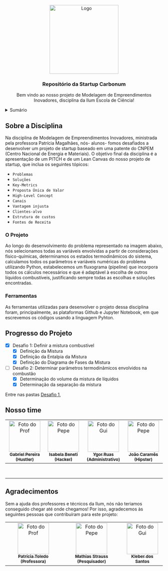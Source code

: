 <!-- LOGO -->
<br />

<div align="center">
  <a href="![neural](https://user-images.githubusercontent.com/106626661/225796535-51b41213-8397-435d-ab94-dc64551a2da1.gif)">
    <img src="https://github.com/benetao/Carbonum/assets/106626661/8d715fed-a62c-4fa2-be21-7742048778a4" alt="Logo" width="220" height="220">
  </a>

  <h3 align="center">Repositório da Startup Carbonum</h3>

  <p align="center">
    Bem vindo ao nosso projeto de Modelagem de Empreendimentos Inovadores, disciplina da Ilum Escola de Ciência!
   
  </p>
</div>



<!-- Sumário -->
<details>
  <summary>Sumário</summary>
  <ol>
    <li>
      <a href="#sobre">Sobre a Disciplina</a>
      <ul>
        <li><a href="#projeto">O Projeto</a></li>
       </ul>
      <ul>
        <li><a href="#ferramentas">Ferramentas</a></li>
      </ul>
    </li>
    <li><a href="#progresso">Progresso do Projeto</a></li>
    <li>
      <a href="#isa">Nosso time</a>
      <ul>
        <li><a href="#contato">Contatos</a></li>
      </ul>
    </li>
    <li><a href="#acknowledgments">Agradecimentos</a></li>
  </ol>
</details>



<!-- Sobre a Disciplina e o Projeto -->
## Sobre a Disciplina <a name="sobre"></a>

Na disciplina de  Modelagem de Empreendimentos Inovadores, ministrada pela professora Patrícia Magalhães, nós- alunos- fomos desafiados a desenvolver um projeto de startup baseado em uma patente do CNPEM (Centro Nacional de Energia e Materiais). O objetivo final da disciplina é a apresentação de um PITCH e de um Lean Canvas do nosso projeto de startup, que inclua os seguintes tópicos:
* `Problemas` 
* `Soluções`
* `Key-Metrics`
* `Proposta Única de Valor`
* `High-Level Concept`
* `Canais`
* `Vantagem injusta`
* `Clientes-alvo`
* `Estrutura de custos`
* `Fontes de Receita`

### O Projeto <a name= "projeto"></a>

Ao longo do desenvolvimento do problema representado na imagem abaixo, nós selecionamos todas as variáveis envolvidas a partir de considerações físico-químicas, determinamos os estados termodinâmicos do sistema, calculamos todos os parâmetros e variáveis numéricas do problema utilizando Python, estabelecemos um fluxograma (pipeline) que incorpora todos os cálculos necessários e que é adaptável à escolha de outros líquidos combustíveis, justificando sempre todas as escolhas e soluções encontradas.

### Ferramentas <a name="ferramentas"></a>

As ferramentas utilizadas para desenvolver o projeto dessa disciplina foram, principalmente, as plataformas Github e Jupyter Notebook, em que escrevemos os códigos usando a  linguagem Pyhton.

</div>





<!-- Progresso -->
## Progresso do Projeto <a name="progresso"></a>

- [x] Desafio 1: Definir a mistura combustível
    - [x] Definição da Mistura
    - [x] Definição da Entalpia da Mistura
    - [x] Definição do Diagrama de Fases da Mistura
    
- [ ] Desafio 2: Determinar parâmetros termodinâmicos envolvidos na combustão
    - [x] Determinação do volume da mistura de líquidos
    - [x] Determinação da separação da mistura

Entre nas pastas [Desafio 1](https://github.com/benetao/Termodinamica_Avancada/tree/main/Desafio%201), 
## Nosso time

<table>
  <tr>
    <td align="center">
      <a href="#">
        <img src="https://github.com/benetao/trabalho_analise_numerica/assets/106626661/4af55022-f8cd-43dc-8268-019a20294629" width="100px;" alt="Foto do Prof"/><br>
        <sub>
          <b> Gabriel Pereira (Hustler)</b>
        </sub>
      </a>
    </td>
    <td align="center">
      <a href="#">
        <img src="https://github.com/benetao/Projeto_Final_RNAG/assets/106626661/bd3e5b7a-7157-4333-b652-54b743c6c39b" width="100px;" alt="Foto do Pepe"/><br>
        <sub>
          <b>Isabela Beneti (Hacker)</b>
        </sub>
      </a>
    </td>
    <td align="center">
      <a href="#">
        <img src="https://github.com/benetao/trabalho_analise_numerica/assets/106626661/619e117d-5d87-400f-a61e-7e0f81de4ad7" width="100px;" alt="Foto do Gui"/><br>
        <sub>
          <b>Ygor Ruas (Administrativo)</b>
        </sub>
      </a>
    </td>
     <td align="center">
      <a href="#">
        <img src="https://github.com/benetao/Carbonum/assets/106626661/a49bcc3c-646b-4cb0-abb0-3a01aee18eb8" width="100px;" alt="Foto do Pepe"/><br>
        <sub>
          <b>João Caramês (Hipster)</b>
        </sub>
      </a>
    </td>
  </tr>
</table>
</div>
<div style="display: inline_block"><br>
</div>
<hr>



<!-- ACKNOWLEDGMENTS -->
## Agradecimentos <a name="acknowledgments"></a>

Sem a ajuda dos professores e técnicos da Ilum, nós não teriamos conseguido chegar até onde chegamos! Por isso, agradecemos às seguintes pessoas que contribuíram para este projeto:

<table>
  <tr>
    <td align="center">
      <a href="#">
        <img src="https://github.com/benetao/Carbonum/assets/106626661/5f1c5fad-1fa2-4548-b94a-c6d9dd706e3b" width="100px;" alt="Foto do Prof"/><br>
        <sub>
          <b>Patrícia Toledo (Professora)</b>
        </sub>
      </a>
    </td>
    <td align="center">
      <a href="#">
        <img src="https://github.com/benetao/Carbonum/assets/106626661/2fd78377-092f-4abb-b035-514c5a0f5429" width="100px;" alt="Foto do Pepe"/><br>
        <sub>
          <b>Mathias Strauss (Pesquisador)</b>
        </sub>
      </a>
    </td>
    <td align="center">
      <a href="#">
        <img src="https://github.com/benetao/Carbonum/assets/106626661/d059c635-92d3-4239-8847-1bc4d594b9c5" width="100px;" alt="Foto do Gui"/><br>
        <sub>
          <b>Kleber dos Santos</b>
        </sub>
      </a>
    </td>
  </tr>
</table>
</div>
<div style="display: inline_block"><br>
 

<!-- MARKDOWN LINKS & IMAGES -->
<!-- https://www.markdownguide.org/basic-syntax/#reference-style-links -->
[contributors-shield]: https://img.shields.io/github/contributors/benetao/Termodinamica_Avancada.svg?style=for-the-badge
[contributors-url]: https://github.com/benetao/Termodinamica_Avancada/graphs/contributors
[forks-shield]: https://img.shields.io/github/forks/benetao/Termodinamica_Avancada.svg?style=for-the-badge
[forks-url]: https://github.com/benetao/Termodinamica_Avancada/network/members
[stars-shield]: https://img.shields.io/github/stars/benetao/Termodinamica_Avancada.svg?style=for-the-badge
[stars-url]: https://github.com/benetao/Termodinamica_Avancada/stargazers
[issues-shield]: https://img.shields.io/github/issues/benetao/Termodinamica_Avancada.svg?style=for-the-badge
[issues-url]: https://github.com/benetao/Termodinamica_Avancada/issues
[license-shield]: https://img.shields.io/github/license/benetao/Termodinamica_Avancada.svg?style=for-the-badge
[license-url]: https://github.com/benetao/Termodinamica_Avancada/blob/master/LICENSE.txt
[size-shield]: https://img.shields.io/github/repo-size/benetao/Termodinamica_Avancada.svg?style=for-the-badge
[size-url]: https://github.com/benetao/Termodinamica_Avancada/repo-size
[languages-shield]: https://img.shields.io/github/languages/count/benetao/Termodinamica_Avancada.svg?style=for-the-badge
[languages-url]: https://github.com/benetao/Termodinamica_Avancada//languages/count
